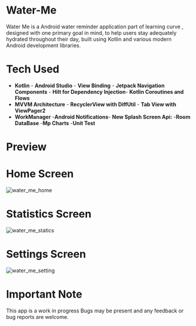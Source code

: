 # Water-Me

Water Me is a Android water reminder application part of learning curve , designed with one primary goal in mind, to help users stay adequately hydrated throughout their day, built using Kotlin and
various modern Android development libraries.

# Tech Used
- **Kotlin** - **Android Studio** - **View Binding** - **Jetpack Navigation Components** - **Hilt for Dependency Injection**- **Kotlin Coroutines and Flows**
- **MVVM Architecture** - **RecyclerView with DiffUtil** - **Tab View with ViewPager2**
- **WorkManager** -**Android Notifications**- **New Splash Screen Api:** -**Room DataBase** -**Mp Charts** -**Unit Test**

# Preview

# Home Screen
![water_me_home](https://github.com/Vijaysinghdhoni/Water-Me/assets/142734066/af05089a-931d-4cc0-9f94-5b4c0fd16d60)
# Statistics Screen
![water_me_statics](https://github.com/Vijaysinghdhoni/Water-Me/assets/142734066/4c1b1b28-5178-4de9-916d-4e58ff3ff3af)
# Settings Screen
![water_me_setting](https://github.com/Vijaysinghdhoni/Water-Me/assets/142734066/a7af187e-5d16-4c8c-a811-2c8ca87a7994)


# Important Note
This app is a work in progress Bugs may be present and any feedback or bug reports are welcome.
